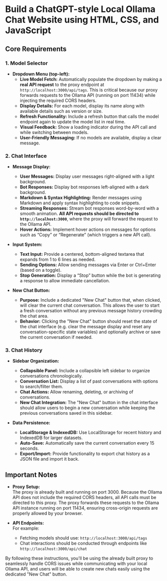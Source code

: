 # Build a ChatGPT-style Local Ollama Chat Website using HTML, CSS, and JavaScript

## Core Requirements

### 1. **Model Selector**
- **Dropdown Menu (top-left):**
  - **Live Model Fetch:** Automatically populate the dropdown by making a **real API request** to the proxy endpoint at `http://localhost:3000/api/tags`. This is critical because our proxy forwards requests to the Ollama API (running on port 11434) while injecting the required CORS headers.
  - **Display Details:** For each model, display its name along with available details such as version or size.
  - **Refresh Functionality:** Include a refresh button that calls the model endpoint again to update the model list in real time.
  - **Visual Feedback:** Show a loading indicator during the API call and while switching between models.
  - **User-Friendly Messaging:** If no models are available, display a clear message.

### 2. **Chat Interface**
- **Message Display:**
  - **User Messages:** Display user messages right-aligned with a light background.
  - **Bot Responses:** Display bot responses left-aligned with a dark background.
  - **Markdown & Syntax Highlighting:** Render messages using Markdown and apply syntax highlighting to code snippets.
  - **Streaming Responses:** Stream bot responses word-by-word with a smooth animation. **All API requests should be directed to `http://localhost:3000`**, where the proxy will forward the request to the Ollama API.
  - **Hover Actions:** Implement hover actions on messages for options such as “Copy” or “Regenerate” (which triggers a new API call).

- **Input System:**
  - **Text Input:** Provide a centered, bottom-aligned textarea that expands from 1 to 6 lines as needed.
  - **Sending Options:** Allow sending messages via Enter or Ctrl+Enter (based on a toggle).
  - **Stop Generation:** Display a “Stop” button while the bot is generating a response to allow immediate cancellation.

- **New Chat Button:**
  - **Purpose:** Include a dedicated "New Chat" button that, when clicked, will clear the current chat conversation. This allows the user to start a fresh conversation without any previous message history crowding the chat area.
  - **Behavior:** Clicking the "New Chat" button should reset the state of the chat interface (e.g. clear the message display and reset any conversation-specific state variables) and optionally archive or save the current conversation if needed.

### 3. **Chat History**
- **Sidebar Organization:**
  - **Collapsible Panel:** Include a collapsible left sidebar to organize conversations chronologically.
  - **Conversation List:** Display a list of past conversations with options to search/filter them.
  - **Chat Actions:** Allow renaming, deleting, or archiving of conversations.
  - **New Chat Integration:** The "New Chat" button in the chat interface should allow users to begin a new conversation while keeping the previous conversations saved in this sidebar.

- **Data Persistence:**
  - **LocalStorage & IndexedDB:** Use LocalStorage for recent history and IndexedDB for larger datasets.
  - **Auto-Save:** Automatically save the current conversation every 15 seconds.
  - **Export/Import:** Provide functionality to export chat history as a JSON file and import it back.

## Important Notes

- **Proxy Setup:**  
  The proxy is already built and running on port 3000. Because the Ollama API does not include the required CORS headers, all API calls must be directed to this proxy. The proxy forwards these requests to the Ollama API instance running on port 11434, ensuring cross-origin requests are properly allowed by your browser.

- **API Endpoints:**  
  For example:
  - Fetching models should use: `http://localhost:3000/api/tags`
  - Chat interactions should be conducted through endpoints like `http://localhost:3000/api/chat`

By following these instructions, you'll be using the already built proxy to seamlessly handle CORS issues while communicating with your local Ollama API, and users will be able to create new chats easily using the dedicated "New Chat" button.

